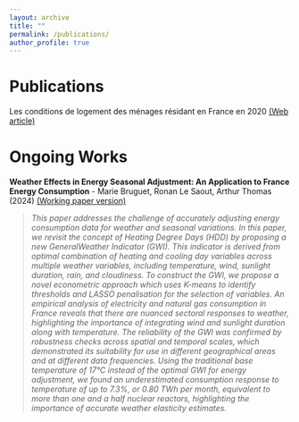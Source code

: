 ```yaml
---
layout: archive
title: ""
permalink: /publications/
author_profile: true
---
```


# Publications
Les conditions de logement des ménages résidant en France en 2020 [(Web article)](https://www.statistiques.developpement-durable.gouv.fr/les-conditions-de-logement-des-menages-residant-en-france-en-2020?rubrique=54&dossier=1050)

# Ongoing Works
**Weather Effects in Energy Seasonal Adjustment: An Application to France Energy Consumption** - Marie Bruguet, Ronan Le Saout, Arthur Thomas (2024)
[(Working paper version)](https://www.chaireeconomieduclimat.org/wp-content/uploads/2024/10/WP-2024-05.pdf)
>*This paper addresses the challenge of accurately adjusting energy consumption data for weather and seasonal variations. In this paper, we revisit the concept of Heating Degree Days (HDD) by proposing a new GeneralWeather Indicator (GWI). This indicator is derived from optimal combination of heating and cooling day variables across multiple weather variables, including temperature, wind, sunlight duration,
rain, and cloudiness. To construct the GWI, we propose a novel econometric approach which uses K-means to identify thresholds and LASSO penalisation for the selection of variables. An empirical analysis of electricity and natural gas consumption in France reveals that there are nuanced sectoral responses to weather, highlighting the importance of integrating wind and sunlight duration along with temperature. The reliability of the GWI was confirmed by robustness checks across spatial and temporal scales, which demonstrated its suitability for use in different geographical areas and at different data frequencies. Using the traditional base temperature of 17°C instead of the optimal GWI for energy adjustment, we found an underestimated consumption response to temperature of up to 7.3%, or 0.80 TWh per month, equivalent to more than one and a half nuclear reactors, highlighting the importance of accurate weather elasticity estimates.*

